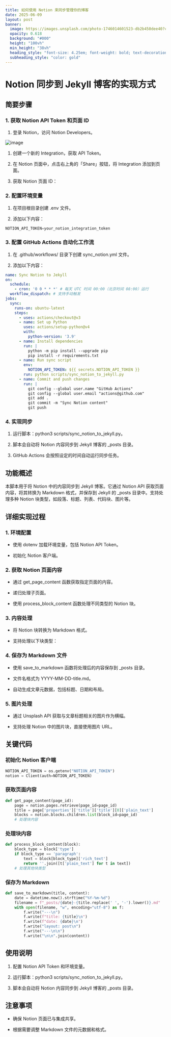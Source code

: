 ```yaml
---
title: 如何使用 Notion 来同步管理你的博客
date: 2025-06-09
layout: post
banner:
  image: https://images.unsplash.com/photo-1746014601523-db2b450dee40?crop=entropy&cs=tinysrgb&fit=max&fm=jpg&ixid=M3w2OTIwMzJ8MHwxfHJhbmRvbXx8fHx8fHx8fDE3NDk0Mzk0MDJ8&ixlib=rb-4.1.0&q=80&w=1080
  opacity: 0.618
  background: "#000"
  height: "100vh"
  min_height: "38vh"
  heading_style: "font-size: 4.25em; font-weight: bold; text-decoration: underline"
  subheading_style: "color: gold"
---
```


# Notion 同步到 Jekyll 博客的实现方式

## 简要步骤

### 1. 获取 Notion API Token 和页面 ID

1. 登录 Notion，访问 Notion Developers。

![image](https://prod-files-secure.s3.us-west-2.amazonaws.com/a7a0cc5a-89b9-4cda-8686-1fba0ca52f40/d19c1afe-dea5-4312-9333-786b0ba83054/image.png?X-Amz-Algorithm=AWS4-HMAC-SHA256&X-Amz-Content-Sha256=UNSIGNED-PAYLOAD&X-Amz-Credential=ASIAZI2LB466TY6LY4WR%2F20250609%2Fus-west-2%2Fs3%2Faws4_request&X-Amz-Date=20250609T032322Z&X-Amz-Expires=3600&X-Amz-Security-Token=IQoJb3JpZ2luX2VjEML%2F%2F%2F%2F%2F%2F%2F%2F%2F%2FwEaCXVzLXdlc3QtMiJGMEQCIEvDdzJFIbNh5jjfr4SFp2xW7tc0TeiiLfkmRD5xCFI5AiANcmrMlio%2F2avrSsR9%2BnLvQ9GOkwdv8N4E3ZV%2Frk4o9iqIBAia%2F%2F%2F%2F%2F%2F%2F%2F%2F%2F8BEAAaDDYzNzQyMzE4MzgwNSIMi27Bh1VwuLfY2ItsKtwDF%2BatrDlqz9Jlo%2BcRHvg8Kemq9eyFxrVv25nqTNfBkFZ8lEcykh4jKvwfx6WzFxIJZgvTHjz1iDWoIguJbNqI8XOcbW8FzxQ7vD6GoNKvMFrj1XB7EEbr2oSCFY4E14GUTVANd958ubf3VQaSfA4nNJqPHD%2F9QWdxbzM8LHHi5Vov4jIyvhbNxsl4R24i7%2FTLUIsJLrWRCVQN8slxiIf24Pf8PxR2l2zXZD30%2BY0LH7moI%2FO%2Fgf6u9JhkeqiWrCaI8EXF1moyh%2F3tEXqixJeW4iZFj6XmxtEKFIW8vLaKaDfNjQ%2FWEy7iAPkRlfHynPgeB%2F5Iust4Z5zS2vzIil2KPFfC1toBY617ZEBAT%2Fjii2StPS1FokBGg2VMHiYI2x0iGkni%2FBOgNoQ6B3%2FYEV8IgvohS1I7CCylP7L1gtpsQoVLxQnbrr4ryR4pRBdtMj58gUEPsMu7bRQ219xC7BEgT0rGJtepB6IjO%2BfmalBuAOQRUqVPqpHxyFzbD2xhSvab%2F7PBpwneAiP7cumtn%2Fv2pYEUHe%2B2Ku7Mw16wNfPJt1zeuL8jH4OFoNxU9DLBcwqJM4eYQAckB%2Fds%2FRIx1HTBUV%2FKcZW6JF1XSgGynDJiku4z6xFXUKLaHaO0HIUwwO%2BYwgY6pgHce2cXl1d8g4Dzg24fQJGzXKR8tHpz2uxn%2FCs86%2FKKwvxPORXVzLJUDdE%2BKywtXTlmTOs5X%2BCfn1oOHvK6nFZ%2F3Wufp7t1%2BgfSbWd8DaSDo2PnkRFPBN%2FaSNpwiYahAno9Csf1pgbAyVXfaGEcQELj%2FuzNqJ0yuqnzRSkWRDbRkvdDwAxTcnflSEIa5svX%2FkJIKje%2BLLWbuMCzh%2BobLVQplQvNj2qe&X-Amz-Signature=e74c067779ec6716303c9f3204ade87a81dc322e565c9be1aaabd806e20eba27&X-Amz-SignedHeaders=host&x-id=GetObject)

1. 创建一个新的 Integration，获取 API Token。

1. 在 Notion 页面中，点击右上角的「Share」按钮，将 Integration 添加到页面。

1. 获取 Notion 页面 ID：


### 2. 配置环境变量

1. 在项目根目录创建 .env 文件。

1. 添加以下内容：

```javascript
NOTION_API_TOKEN=your_notion_integration_token
```

### 3. 配置 GitHub Actions 自动化工作流

1. 在 .github/workflows/ 目录下创建 sync_notion.yml 文件。

1. 添加以下内容：

```yaml
name: Sync Notion to Jekyll
on:
  schedule:
    - cron: '0 0 * * *' # 每天 UTC 时间 00:00（北京时间 08:00）运行
  workflow_dispatch: # 支持手动触发
jobs:
  sync:
    runs-on: ubuntu-latest
    steps:
      - uses: actions/checkout@v3
      - name: Set up Python
        uses: actions/setup-python@v4
        with:
          python-version: '3.9'
      - name: Install dependencies
        run: |
          python -m pip install --upgrade pip
          pip install -r requirements.txt
      - name: Run sync script
        env:
          NOTION_API_TOKEN: ${{ secrets.NOTION_API_TOKEN }}
        run: python scripts/sync_notion_to_jekyll.py
      - name: Commit and push changes
        run: |
          git config --global user.name "GitHub Actions"
          git config --global user.email "actions@github.com"
          git add .
          git commit -m "Sync Notion content"
          git push
```

### 4. 实现同步

1. 运行脚本：python3 scripts/sync_notion_to_jekyll.py。

1. 脚本会自动将 Notion 内容同步到 Jekyll 博客的 _posts 目录。

1. GitHub Actions 会按照设定的时间自动运行同步任务。

## 功能概述

本脚本用于将 Notion 中的内容同步到 Jekyll 博客。它通过 Notion API 获取页面内容，将其转换为 Markdown 格式，并保存到 Jekyll 的 _posts 目录中。支持处理多种 Notion 块类型，如段落、标题、列表、代码块、图片等。

## 详细实现过程

### 1. 环境配置

- 使用 dotenv 加载环境变量，包括 Notion API Token。

- 初始化 Notion 客户端。

### 2. 获取 Notion 页面内容

- 通过 get_page_content 函数获取指定页面的内容。

- 递归处理子页面。

- 使用 process_block_content 函数处理不同类型的 Notion 块。

### 3. 内容处理

- 将 Notion 块转换为 Markdown 格式。

- 支持处理以下块类型：


### 4. 保存为 Markdown 文件

- 使用 save_to_markdown 函数将处理后的内容保存到 _posts 目录。

- 文件名格式为 YYYY-MM-DD-title.md。

- 自动生成文章元数据，包括标题、日期和布局。

### 5. 图片处理

- 通过 Unsplash API 获取与文章标题相关的图片作为横幅。

- 支持处理 Notion 中的图片块，直接使用图片 URL。

## 关键代码

### 初始化 Notion 客户端

```python
NOTION_API_TOKEN = os.getenv("NOTION_API_TOKEN")
notion = Client(auth=NOTION_API_TOKEN)
```

### 获取页面内容

```python
def get_page_content(page_id):
    page = notion.pages.retrieve(page_id=page_id)
    title = page['properties']['title']['title'][0]['plain_text']
    blocks = notion.blocks.children.list(block_id=page_id)
    # 处理块内容
```

### 处理块内容

```python
def process_block_content(block):
    block_type = block['type']
    if block_type == 'paragraph':
        text = block[block_type]['rich_text']
        return ''.join([t['plain_text'] for t in text])
    # 处理其他块类型
```

### 保存为 Markdown

```python
def save_to_markdown(title, content):
    date = datetime.now().strftime("%Y-%m-%d")
    filename = f"_posts/{date}-{title.replace(' ', '-').lower()}.md"
    with open(filename, "w", encoding="utf-8") as f:
        f.write("---\n")
        f.write(f"title: {title}\n")
        f.write(f"date: {date}\n")
        f.write("layout: post\n")
        f.write("---\n\n")
        f.write("\n\n".join(content))
```

## 使用说明

1. 配置 Notion API Token 和环境变量。

1. 运行脚本：python3 scripts/sync_notion_to_jekyll.py。

1. 脚本会自动将 Notion 内容同步到 Jekyll 博客的 _posts 目录。

## 注意事项

- 确保 Notion 页面已与集成共享。

- 根据需要调整 Markdown 文件的元数据和格式。